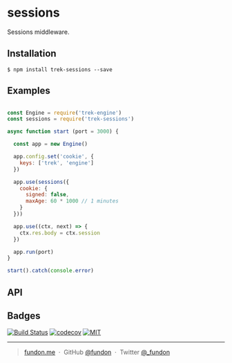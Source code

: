 # sessions

Sessions middleware.


## Installation

```
$ npm install trek-sessions --save
```


## Examples

```js

const Engine = require('trek-engine')
const sessions = require('trek-sessions')

async function start (port = 3000) {

  const app = new Engine()

  app.config.set('cookie', {
    keys: ['trek', 'engine']
  })

  app.use(sessions({
    cookie: {
      signed: false,
      maxAge: 60 * 1000 // 1 minutes
    }
  }))

  app.use((ctx, next) => {
    ctx.res.body = ctx.session
  })

  app.run(port)
}

start().catch(console.error)
```


## API



## Badges

[![Build Status](https://travis-ci.org/trekjs/sessions.svg?branch=master)](https://travis-ci.org/trekjs/sessions)
[![codecov](https://codecov.io/gh/trekjs/sessions/branch/master/graph/badge.svg)](https://codecov.io/gh/trekjs/sessions)
[![MIT](https://img.shields.io/badge/license-MIT-blue.svg)](./LICENSE)

---

> [fundon.me](https://fundon.me) &nbsp;&middot;&nbsp;
> GitHub [@fundon](https://github.com/fundon) &nbsp;&middot;&nbsp;
> Twitter [@_fundon](https://twitter.com/_fundon)
